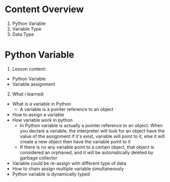 # Content Overview
  1. Python Variable
  2. Variable Type
  3. Data Type
# Python Variable
  1. Lesson content:
  - Python Variable
  - Variable assignment
  2. What i learned:
  - What is a variable in Python
    - A variable is a pointer reference to an object
  - How to assign a variable
  - How variable work in python
    - In Python variable is actually a pointer reference to an object. When you declare a variable, the interpreter will look for an object have the value of the assignment if it's exist, variable will point to it, else it will create a new object then have the variable point to it
    - If there is no any variable point to a certain object, that object is considered an orphaned, and it will be automatically deleted by garbage collector
  - Variable could be re-assign with different type of data
  - How to chain assign multiple variable simultaneously
  - Python variable is dynamically typed
